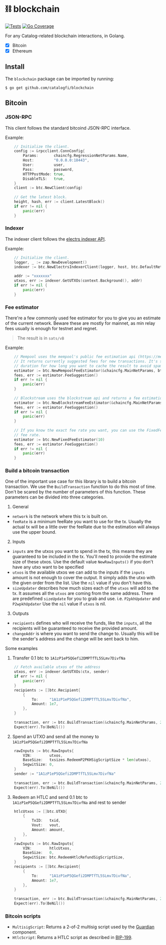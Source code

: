 # ⛓️ blockchain

[![Tests][tests-badge]][tests-url]
[![Go Coverage](https://github.com/catalogfi/blockchain/wiki/coverage.svg)](https://raw.githack.com/wiki/catalogfi/blockchain/coverage.html)

For any Catalog-related blockchain interactions, in Golang.
-  [x] Bitcoin
-  [x] Ethereum

## Install

The `blockchain` package can be imported by running:
```shell
$ go get github.com/catalogfi/blockchain
```

## Bitcoin

### JSON-RPC

This client follows the standard bitcoind JSON-RPC interface.

Example:

```go
    // Initialize the client.
    config := &rpcclient.ConnConfig{
        Params:       chaincfg.RegressionNetParams.Name,
        Host:         "0.0.0.0:18443",
        User:         user,
        Pass:         password,
        HTTPPostMode: true,
        DisableTLS:   true,
    }
    client := btc.NewClient(config)
    
    // Get the latest block.
    height, hash, err := client.LatestBlock()
    if err != nil {
    	panic(err)
    }
```

### Indexer

The indexer client follows the [electrs indexer API](https://github.com/blockstream/esplora/blob/master/API.md).

Example:

```go
    // Initialize the client.
    logger, _ := zap.NewDevelopment()
    indexer := btc.NewElectrsIndexerClient(logger, host, btc.DefaultRetryInterval)
    
    addr := "xxxxxxx"
    utxos, err := indexer.GetUTXOs(context.Background(), addr)
    if err != nil {
        panic(err)
    }
```

### Fee estimator

There're a few commonly used fee estimator for you to give you an estimate of the current network. Beware these are 
mostly for mainnet, as min relay fees usually is enough for testnet and regnet. 
> The result is in `sats/vB`

Example:

```go
    // Mempool uses the mempool's public fee estimation api (https://mempool.space/docs/api/rest#get-recommended-fees). 
    // It returns currently suggested fees for new transactions. It's safe for concurrent use and you can define a 
    // duration for how long you want to cache the result to avoid spamming the requests.
    estimator := btc.NewMempoolFeeEstimator(&chaincfg.MainNetParams, btc.MempoolFeeAPI, 15*time.Second)
    fees, err := estimator.FeeSuggestion()
    if err != nil {
        panic(err)
    }
    
    // Blockstream uses the blockstream api and returns a fee estimation basing on the past blocks. 
    estimator := btc.NewBlockstreamFeeEstimator(&chaincfg.MainNetParams, btc.BlockstreamAPI, 15*time.Second)
    fees, err := estimator.FeeSuggestion()
    if err != nil {
        panic(err)
    } 
    
    // If you know the exact fee rate you want, you can use the FixedFeeEstimator which will always returns the provided 
    // fee rate. 
    estimator := btc.NewFixedFeeEstimator(10)
    fees, err := estimator.FeeSuggestion()
    if err != nil {
        panic(err)
    }
```

### Build a bitcoin transaction 

One of the important use case for this library is to build a bitcoin transaction. We use the `BuildTransaction` function 
to do this most of time. Don't be scared by the number of parameters of this function. These parameters can be divided 
into three categories. 

1. General 
- `network` is the network where this tx is built on. 
- `feeRate` is a minimum feeRate you want to use for the tx. Usually the actual tx will be a little over the feeRate due 
  to the estimation will always use the upper bound. 
2. Inputs 
- `inputs` are the utxos you want to spend in the tx, this means they are guaranteed to be included in the tx. You'll 
  need to provide the estimate size of these utxos. Use the default value `NewRawInputs()` if you don't have any utxo 
  want to be specified
- `utxos` is the available utxos we can add to the inputs if the `inputs` amount is not enough to cover the output. 
  It simply adds the utxo with the given order from the list. Use the `nil` value if you don't have this. 
- `sizeUpdater` describes how much sizes each of the `utxos` will add to the tx. It assumes all the `utxos` are coming 
  from the same address. There are predefined `sizeUpdate` for you to grab and use. i.e. `P2pkhUpdater` and `P2wpkhUpdater`
  Use the `nil` value if `utxos` is nil. 
3. Outputs
- `recipients` defines who will receive the funds, like the `inputs`, all the recipients will be guaranteed to receive
  the provided amount. 
- `changeAddr` is where you want to send the change to. Usually this will be the sender's address and the change will be
  sent back to him.

Some examples

1. Transfer 0.1 btc to `1A1zP1eP5QGefi2DMPTfTL5SLmv7DivfNa`
```go
    // Fetch available utxos of the address 
    utxos, err := indexer.GetUTXOs(ctx, sender)
	if err != nil {
	    panic(err)	
    }
    recipients := []btc.Recipient{
        {
            To:     "1A1zP1eP5QGefi2DMPTfTL5SLmv7DivfNa",
            Amount: 1e7,
        },
    }
	
    transaction, err := btc.BuildTransaction(&chaincfg.MainNetParams, 20, btc.NewRawInputs(), utxos, btc.P2pkhUpdater, recipients, sender)
    Expect(err).To(BeNil())
```

2. Spend an UTXO and send all the money to `1A1zP1eP5QGefi2DMPTfTL5SLmv7DivfNa`

```go
    rawInputs := btc.RawInputs{
        VIN:        utxos,
        BaseSize:   txsizes.RedeemP2PKHSigScriptSize * len(utxos),
        SegwitSize: 0,
    }
	sender := "1A1zP1eP5QGefi2DMPTfTL5SLmv7DivfNa"
	
    transaction, err := btc.BuildTransaction(&chaincfg.MainNetParams, 20, rawInputs, nil, nil, nil, sender)
    Expect(err).To(BeNil())
```

3. Redeem an HTLC and send  0.1 btc to `1A1zP1eP5QGefi2DMPTfTL5SLmv7DivfNa` and rest to sender

```go
    htlcUtxos := []btc.UTXO{
        {
            TxID:   txid,
            Vout:   vout,
            Amount: amount,
        },
    }
    rawInputs := btc.RawInputs{
        VIN:        htlcUtxos,
        BaseSize:   0,
        SegwitSize: btc.RedeemHtlcRefundSigScriptSize,
    }
    recipients := []btc.Recipient{
        {
            To:     "1A1zP1eP5QGefi2DMPTfTL5SLmv7DivfNa",
            Amount: 1e7,
        },
    }
	
    transaction, err := btc.BuildTransaction(&chaincfg.MainNetParams, 20, rawInputs, nil, nil, recipients, sender)
    Expect(err).To(BeNil())
```



### Bitcoin scripts

- `MultisigScript`: Returns a 2-of-2 multisig script used by the [Guardian](https://docs.catalog.fi/catalog-accounts/instant-wallet/guardian) component.
- `HtlcScript`: Returns a HTLC script as described in [BIP-199](https://github.com/bitcoin/bips/blob/e643d247c8bc086745f3031cdee0899803edea2f/bip-0199.mediawiki#L22).

[tests-url]: https://github.com/catalogfi/blockchain/actions/workflows/test.yml
[tests-badge]: https://github.com/catalogfi/blockchain/actions/workflows/test.yml/badge.svg?branch=master
